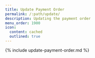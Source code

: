 ```yaml
---
title: Update Payment Order
permalink: /:path/update/
description: Updating the payment order
menu_order: 1900
icon:
  content: cached
  outlined: true
---
```


{% include update-payment-order.md %}
